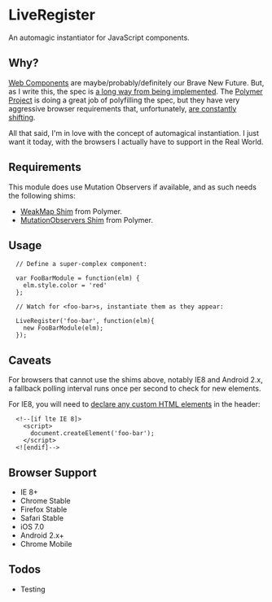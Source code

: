 LiveRegister
============

An automagic instantiator for JavaScript components.

Why?
----

[Web Components](http://www.w3.org/TR/components-intro/) are maybe/probably/definitely our Brave New Future. But, as I write this, the spec is [a long way from being implemented](http://jonrimmer.github.io/are-we-componentized-yet/). The [Polymer Project](http://www.polymer-project.org/) is doing a great job of polyfilling the spec, but they have very aggressive browser requirements that, unfortunately, [are constantly shifting](http://stackoverflow.com/questions/23096243/how-up-to-date-is-the-polymer-browser-compatibility-page).

All that said, I'm in love with the concept of automagical instantiation. I just want it today, with the browsers I actually have to support in the Real World.

Requirements
------------

This module does use Mutation Observers if available, and as such needs the following shims:

* [WeakMap Shim](https://github.com/Polymer/WeakMap) from Polymer.
* [MutationObservers Shim](https://github.com/Polymer/MutationObservers) from Polymer.

Usage
-----

      // Define a super-complex component:

      var FooBarModule = function(elm) {
        elm.style.color = 'red'
      };

      // Watch for <foo-bar>s, instantiate them as they appear:

      LiveRegister('foo-bar', function(elm){
        new FooBarModule(elm);
      });

Caveats
-------

For browsers that cannot use the shims above, notably IE8 and Android 2.x, a fallback polling interval runs once per second to check for new elements.

For IE8, you will need to [declare any custom HTML elements](http://tatiyants.com/how-to-get-ie8-to-support-html5-tags-and-web-fonts/) in the header:

      <!--[if lte IE 8]>
        <script>
          document.createElement('foo-bar');
        </script>
      <![endif]-->


Browser Support
---------------

* IE 8+
* Chrome Stable
* Firefox Stable
* Safari Stable
* iOS 7.0
* Android 2.x+
* Chrome Mobile

Todos
-----

* Testing
